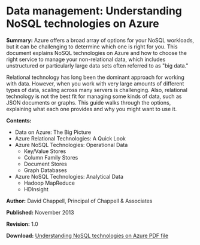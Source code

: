 <properties linkid="manage-hdinsight-understand-nosql" urlDisplayName="Understand NoSQL technologies" pageTitle="Understanding NoSQL Technologies on Azure | Azure" metaKeywords="" description="Learn how NoSQL technologies on HDInsight can help you manage data not suited to relational databases, such as big data sets and JSON documents or graphs." umbracoNaviHide="0" disqusComments="1" editor="cgronlun" manager="paulettm" services="storage,hdinsight" documentationCenter="" title="Data management: Understanding NoSQL technologies on Azure" authors="dchappell" />

<tags ms.service="hdinsight" ms.workload="big-data" ms.tgt_pltfrm="na" ms.devlang="na" ms.topic="article" ms.date="01/01/1900" ms.author="dchappell" />

# Data management: Understanding NoSQL technologies on Azure

**Summary:** Azure offers a broad array of options for your NoSQL workloads, but it can be challenging to determine which one is right for you.  This document explains NoSQL technologies on Azure and how to choose the right service to manage your non-relational data, which includes unstructured or particularly large data sets often referred to as "big data." 

Relational technology has long been the dominant approach for working with data. However, when you work with very large amounts of different types of data, scaling across many servers is challenging. Also, relational technology is not the best fit for managing some kinds of data, such as JSON documents or graphs. This guide walks through the options, explaining what each one provides and why you might want to use it.

**Contents:**

* Data on Azure: The Big Picture	
* Azure Relational Technologies: A Quick Look	
* Azure NoSQL Technologies: Operational Data	
	* Key/Value Stores	
	* Column Family Stores	
	* Document Stores	
	* Graph Databases	
* Azure NoSQL Technologies: Analytical Data	
	* Hadoop MapReduce	
	* HDInsight	

**Author:** David Chappell, Principal of Chappell & Associates

**Published:** November 2013

**Revision:** 1.0

**Download:** <a href="http://go.microsoft.com/fwlink/p/?LinkId=330292" target="_blank">Understanding NoSQL technologies on Azure PDF file</a>

